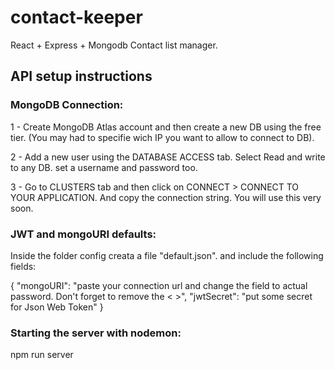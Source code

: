 # contact-keeper

React + Express + Mongodb  Contact list manager.


## API setup instructions

### MongoDB Connection:
 
1 - Create MongoDB Atlas account and then create a new DB using the free tier. (You may had to specifie wich IP you want to allow to connect to DB).

2 - Add a new user using the DATABASE ACCESS tab. Select Read and write to any DB. set a username and password too.

3 - Go to CLUSTERS tab and then click on CONNECT > CONNECT TO YOUR APPLICATION. And copy the connection string. You will use this very soon.


### JWT and mongoURI defaults:
Inside the folder config creata a file "default.json". and include the following fields:

{
  "mongoURI": "paste your connection url and change the <password> field to actual password. Don't forget to remove the < >",
  "jwtSecret": "put some secret for Json Web Token"
}
  
### Starting the server with nodemon:

npm run server

